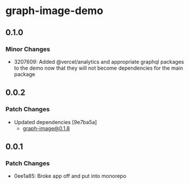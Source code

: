 # graph-image-demo

## 0.1.0

### Minor Changes

- 3207609: Added @vercel/analytics and appropriate graphql packages to the demo now that they will not become dependencies for the main package

## 0.0.2

### Patch Changes

- Updated dependencies [9e7ba5a]
  - graph-image@0.1.8

## 0.0.1

### Patch Changes

- 0ee1a85: Broke app off and put into monorepo
